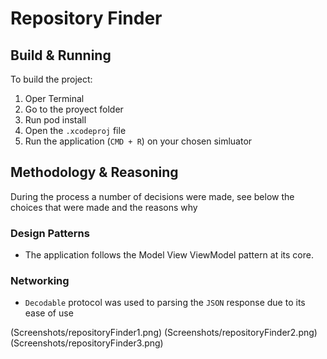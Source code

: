# Repository Finder
## Build & Running 
To build the project:
1. Oper Terminal
2. Go to the proyect folder
1. Run pod install
2. Open the `.xcodeproj` file
2. Run the application (`CMD + R`) on your chosen simluator 

## Methodology & Reasoning
During the process a number of decisions were made, see below the choices that were made and the reasons why 

### Design Patterns
* The application follows the Model View ViewModel pattern at its core. 

### Networking
* `Decodable` protocol was used to parsing the `JSON` response due to its ease of use
 
 (Screenshots/repositoryFinder1.png)
 (Screenshots/repositoryFinder2.png)
 (Screenshots/repositoryFinder3.png)


